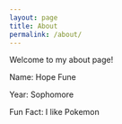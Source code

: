 ```yaml
---
layout: page
title: About
permalink: /about/
---
```


Welcome to my about page! 

Name: Hope Fune 

Year: Sophomore 

Fun Fact: I like Pokemon 
